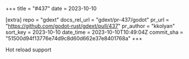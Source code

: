 +++
title = "#437"
date = 2023-10-10

[extra]
repo = "gdext"
docs_rel_url = "gdext/pr-437/godot"
pr_url = "https://github.com/godot-rust/gdext/pull/437"
pr_author = "kkolyan"
sort_key = 2023-10-10
date_time = 2023-10-10T10:49:04Z
commit_sha = "51500d94f13776e74d9c8d60d662e37e8401768a"
+++

Hot reload support
